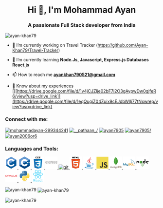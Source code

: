 <h1 align="center">Hi 👋, I'm Mohammad Ayan</h1>
<h3 align="center">A passionate Full Stack developer from India</h3>

<p align="left"> <img src="https://komarev.com/ghpvc/?username=ayan-khan79&label=Profile%20views&color=0e75b6&style=flat" alt="ayan-khan79" /> </p>

- 🔭 I’m currently working on Travel Tracker (https://github.com/Ayan-Khan79/Travel-Tracker)

- 🌱 I’m currently learning **Node.Js, Javascript, Express.js Databases React.js**

- 📫 How to reach me **ayankhan790521@gmail.com**

- 📄 Know about my experiences [[[https://drive.google.com/file/d/1v4jCJZlje02bF7i2O3gAypwDw0gjfeR6/view?usp=drive_link]](https://drive.google.com/file/d/1eqQugiZ04Zuix9cEJdbWlIj77tNxwrep/view?usp=drive_link)

<h3 align="left">Connect with me:</h3>
<p align="left">
<a href="https://linkedin.com/in/mohammadayan-299344241" target="blank"><img align="center" src="https://raw.githubusercontent.com/rahuldkjain/github-profile-readme-generator/master/src/images/icons/Social/linked-in-alt.svg" alt="mohammadayan-299344241" height="30" width="40" /></a>
<a href="https://instagram.com/__pathaan_/" target="blank"><img align="center" src="https://raw.githubusercontent.com/rahuldkjain/github-profile-readme-generator/master/src/images/icons/Social/instagram.svg" alt="__pathaan_/" height="30" width="40" /></a>
<a href="https://www.codechef.com/users/ayan7905" target="blank"><img align="center" src="https://cdn.jsdelivr.net/npm/simple-icons@3.1.0/icons/codechef.svg" alt="ayan7905" height="30" width="40" /></a>
<a href="https://www.leetcode.com/ayan7905/" target="blank"><img align="center" src="https://raw.githubusercontent.com/rahuldkjain/github-profile-readme-generator/master/src/images/icons/Social/leet-code.svg" alt="ayan7905/" height="30" width="40" /></a>
<a href="https://auth.geeksforgeeks.org/user/ayan2006or6" target="blank"><img align="center" src="https://raw.githubusercontent.com/rahuldkjain/github-profile-readme-generator/master/src/images/icons/Social/geeks-for-geeks.svg" alt="ayan2006or6" height="30" width="40" /></a>
</p>

<h3 align="left">Languages and Tools:</h3>
<p align="left"> <a href="https://www.cprogramming.com/" target="_blank" rel="noreferrer"> <img src="https://raw.githubusercontent.com/devicons/devicon/master/icons/c/c-original.svg" alt="c" width="40" height="40"/> </a> <a href="https://www.w3schools.com/cpp/" target="_blank" rel="noreferrer"> <img src="https://raw.githubusercontent.com/devicons/devicon/master/icons/cplusplus/cplusplus-original.svg" alt="cplusplus" width="40" height="40"/> </a> <a href="https://www.w3schools.com/css/" target="_blank" rel="noreferrer"> <img src="https://raw.githubusercontent.com/devicons/devicon/master/icons/css3/css3-original-wordmark.svg" alt="css3" width="40" height="40"/> </a> <a href="https://expressjs.com" target="_blank" rel="noreferrer"> <img src="https://raw.githubusercontent.com/devicons/devicon/master/icons/express/express-original-wordmark.svg" alt="express" width="40" height="40"/> </a> <a href="https://git-scm.com/" target="_blank" rel="noreferrer"> <img src="https://www.vectorlogo.zone/logos/git-scm/git-scm-icon.svg" alt="git" width="40" height="40"/> </a> <a href="https://www.w3.org/html/" target="_blank" rel="noreferrer"> <img src="https://raw.githubusercontent.com/devicons/devicon/master/icons/html5/html5-original-wordmark.svg" alt="html5" width="40" height="40"/> </a> <a href="https://www.java.com" target="_blank" rel="noreferrer"> <img src="https://raw.githubusercontent.com/devicons/devicon/master/icons/java/java-original.svg" alt="java" width="40" height="40"/> </a> <a href="https://developer.mozilla.org/en-US/docs/Web/JavaScript" target="_blank" rel="noreferrer"> <img src="https://raw.githubusercontent.com/devicons/devicon/master/icons/javascript/javascript-original.svg" alt="javascript" width="40" height="40"/> </a> <a href="https://www.mongodb.com/" target="_blank" rel="noreferrer"> <img src="https://raw.githubusercontent.com/devicons/devicon/master/icons/mongodb/mongodb-original-wordmark.svg" alt="mongodb" width="40" height="40"/> </a> <a href="https://www.mysql.com/" target="_blank" rel="noreferrer"> <img src="https://raw.githubusercontent.com/devicons/devicon/master/icons/mysql/mysql-original-wordmark.svg" alt="mysql" width="40" height="40"/> </a> <a href="https://nodejs.org" target="_blank" rel="noreferrer"> <img src="https://raw.githubusercontent.com/devicons/devicon/master/icons/nodejs/nodejs-original-wordmark.svg" alt="nodejs" width="40" height="40"/> </a> <a href="https://www.oracle.com/" target="_blank" rel="noreferrer"> <img src="https://raw.githubusercontent.com/devicons/devicon/master/icons/oracle/oracle-original.svg" alt="oracle" width="40" height="40"/> </a> <a href="https://www.python.org" target="_blank" rel="noreferrer"> <img src="https://raw.githubusercontent.com/devicons/devicon/master/icons/python/python-original.svg" alt="python" width="40" height="40"/> </a> <a href="https://reactjs.org/" target="_blank" rel="noreferrer"> <img src="https://raw.githubusercontent.com/devicons/devicon/master/icons/react/react-original-wordmark.svg" alt="react" width="40" height="40"/> </a> </p>

<p><img align="left" src="https://github-readme-stats.vercel.app/api/top-langs?username=ayan-khan79&show_icons=true&locale=en&layout=compact" alt="ayan-khan79" /></p>

<p>&nbsp;<img align="center" src="https://github-readme-stats.vercel.app/api?username=ayan-khan79&show_icons=true&locale=en" alt="ayan-khan79" /></p>

<p><img align="center" src="https://github-readme-streak-stats.herokuapp.com/?user=ayan-khan79&" alt="ayan-khan79" /></p>
